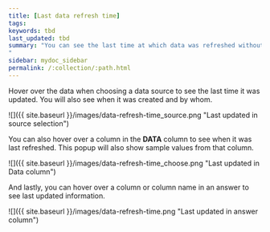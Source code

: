 ```yaml
---
title: [Last data refresh time]
tags:
keywords: tbd
last_updated: tbd
summary: "You can see the last time at which data was refreshed without having to visit the **DATA** page.
"
sidebar: mydoc_sidebar
permalink: /:collection/:path.html
---
```

Hover over the data when choosing a data source to see the last time it was updated. You will also see when it was created and by whom.

 ![]({{ site.baseurl }}/images/data-refresh-time_source.png "Last updated in source selection")

You can also hover over a column in the **DATA** column to see when it was last refreshed. This popup will also show sample values from that column.

 ![]({{ site.baseurl }}/images/data-refresh-time_choose.png "Last updated in Data column")

And lastly, you can hover over a column or column name in an answer to see last updated information.

 ![]({{ site.baseurl }}/images/data-refresh-time.png "Last updated in answer column")
